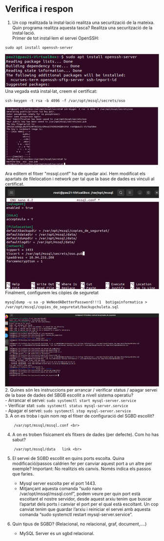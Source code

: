 # Verifica i respon

1.	Un cop realitzada la instal·lació realitza una securització de la mateixa. Quin programa realitza aquesta tasca? Realitza una securització de la instal·lació. <br>
Primer de tot instal·lem el servei OpenSSH:
```
sudo apt install openssh-server
```
![aa1](Imatges/a1.png) 
<br>
Una vegada està instal·lat, creem el certificat:  <br>
```
ssh-keygen -t rsa -b 4096 -f /var/opt/mssql/secrets/oso
```
![aa2](Imatges/a2.png) <br>
<br>
Ara editem el fitxer "mssql.conf" ha de quedar així. Hem modificat els apartats de filelocation i network per tal que la base de dades es vinculi al certificat. <br>
![aa3](Imatges/a3.png)
<br>
Finalment, configurem les còpies de seguretat
```
mysqldump -u sa -p WeNeedABetterPassword!!!1  botigainformatica > /var/opt/mssql/copies_de_seguretat/backupchuleta.sql
```
![aa4](Imatges/a4.png)
<br>
2. Quines són les instruccions per arrancar / verificar status / apagar servei de la base de dades del SBGB escollit a nivell sistema operatiu? <br>
		- Arrancar el servei: 
		```
		sudo systemctl start mysql-server.service
		```
		<br>
		- Verificar stat: 
		```
		sudo systemctl status mysql-server.service
		```
		<br>
		- Apagar el servei: 
		```
		sudo systemctl stop mysql-server.service
		```
		<br>
3.  A on es troba i quin nom rep el fitxer de configuració del SGBD escollit? <br>
```
    /var/opt/mssql/mssql.conf <br>
```
4.  A on es troben físicament els fitxers de dades (per defecte). Com ho has sabut? <br>
```
    /var/opt/mssql/data   link <br>
```
5.  El servei de SGBD escollit en quins ports escolta. Quina modificació/passos caldrien fer per canviar aquest port a un altre per exemple? Important: No realitzis els canvis. Només indica els passos que faries. <br>
      - Mysql server escolta per el port 1443. <br>
      - Mitjançant aquesta comanda “sudo nano /var/opt/mssql/mssql.conf”, podem veure per quin port està escoltant el nostre servidor, desde aquest arxiu tenim que buscar l’apartat dels ports i canviar el port per el qual està escoltant. Un cop canviat tenim que guardar l’arxiu i reiniciar el servei amb aquesta comanda “sudo systemctl restart mysql-server.service”. <br>

6. Quin tipus de SGBD? (Relacional, no relacional, graf, document,....) <br>
	- MySQL Server es un sgbd relacional. <br>
